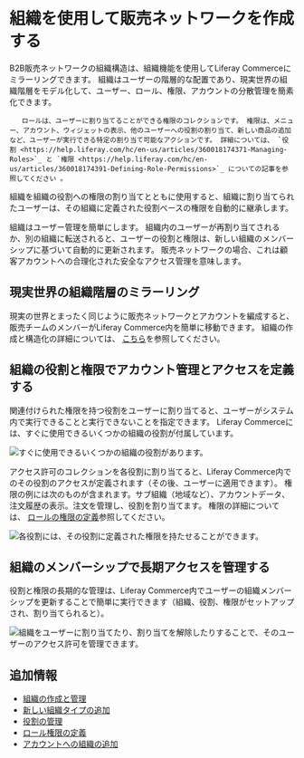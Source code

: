 # 組織を使用して販売ネットワークを作成する

B2B販売ネットワークの組織構造は、組織機能を使用してLiferay Commerceにミラーリングできます。 組織はユーザーの階層的な配置であり、現実世界の組織階層をモデル化して、ユーザー、ロール、権限、アカウントの分散管理を簡素化できます。

``` note::
   ロールは、ユーザーに割り当てることができる権限のコレクションです。 権限は、メニュー、アカウント、ウィジェットの表示、他のユーザーへの役割の割り当て、新しい商品の追加など、ユーザーが実行できる特定の割り当て可能なアクションです。 詳細については、 `役割 <https://help.liferay.com/hc/en-us/articles/360018174371-Managing-Roles>`_ と `権限 <https://help.liferay.com/hc/en-us/articles/360018174391-Defining-Role-Permissions>`_ についての記事を参照してください 。
```

組織を組織の役割への権限の割り当てとともに使用すると、組織に割り当てられたユーザーは、その組織に定義された役割ベースの権限を自動的に継承します。


<!-- The following sentence is removed because I read it and I don't know what specifically it's telling someone - maybe: Organizations (and sub-organizations) can have accounts assigned to them - ensuring that members of an organization have access to the right accounts at the right time.

For example, a B2B company can give everyone in their sales network access to the right Account information through their organizational membership.

-->

組織はユーザー管理を簡単にします。 組織内のユーザーが再割り当てされるか、別の組織に転送されると、ユーザーの役割と権限は、新しい組織のメンバーシップに基づいて自動的に更新されます。 販売ネットワークの場合、これは顧客アカウントへの合理化された安全なアクセス管理を意味します。

## 現実世界の組織階層のミラーリング


<!-- I'm commenting out the following image because I don't think it clearly depicts how to use organizations to model a sales network. First - it would seem that the image states that "Minium" is the company - and then the company has a sub-org named "Italy". And then "Italy" has sub-orgs per region. I don't think real companies organize like that. The correct model (I think) would be - to make it extremely clear how to understand the image: "Minium Corporation" (Parent Org) > Minium Corporation - Italy Sales Department > [Regions]. Or alternatively: Minium Sales Group > Italy Sales Region > [Regions] - something in the naming to make the hierarchy clearer.
![Image 01](./using-organizations-to-create-a-sales-network/images/01.png) -->

現実の世界とまったく同じように販売ネットワークとアカウントを編成すると、販売チームのメンバーがLiferay Commerce内を簡単に移動できます。 組織の作成と構造化の詳細については、 [こちら](https://learn.liferay.com/dxp/7.x/en/users-and-permissions/organizations/creating-and-managing-organizations.html)を参照してください。

## 組織の役割と権限でアカウント管理とアクセスを定義する

関連付けられた権限を持つ役割をユーザーに割り当てると、ユーザーがシステム内で実行できることと実行できないことを指定できます。 Liferay Commerceには、すぐに使用できるいくつかの組織の役割が付属しています。

![すぐに使用できるいくつかの組織の役割があります。](./using-organizations-to-create-a-sales-network/images/02.png)

アクセス許可のコレクションを各役割に割り当てると、Liferay Commerce内でのその役割のアクセスが定義されます（その後、ユーザーに適用できます）。 権限の例には次のものが含まれます。サブ組織（地域など）、アカウントデータ、注文履歴の表示。注文を管理し、役割を割り当てます。 権限の詳細については、 [ロールの権限の定義](https://help.liferay.com/hc/en-us/articles/360018174391-Defining-Role-Permissions)参照してください。

![各役割には、その役割に定義された権限を持たせることができます。](./using-organizations-to-create-a-sales-network/images/03.png)

## 組織のメンバーシップで長期アクセスを管理する

役割と権限の長期的な管理は、Liferay Commerce内でユーザーの組織メンバーシップを更新することで簡単に実行できます（組織、役割、権限がセットアップされ、割り当てられると）。

![組織をユーザーに割り当てたり、割り当てを解除したりすることで、そのユーザーのアクセス許可を管理できます。](./using-organizations-to-create-a-sales-network/images/04.png)


<!--
(Double/Dual-Screenshot: Show User's permissions before the move and after the move)
-->

## 追加情報

  - [組織の作成と管理](https://learn.liferay.com/dxp/7.x/en/users-and-permissions/organizations/creating-and-managing-organizations.html)
  - [新しい組織タイプの追加](https://learn.liferay.com/dxp/7.x/en/users-and-permissions/organizations/adding-a-new-organization-type.html)
  - [役割の管理](https://help.liferay.com/hc/en-us/articles/360018174371-Managing-Roles)
  - [ロール権限の定義](https://help.liferay.com/hc/en-us/articles/360018174391-Defining-Role-Permissions)
  - [アカウントへの組織の追加](./adding-organizations-to-accounts.md)
